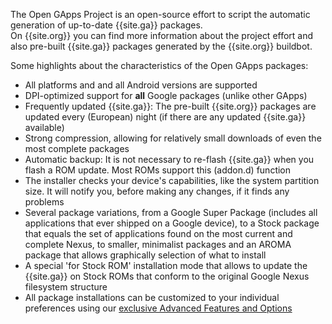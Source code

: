 The Open GApps Project is an open-source effort to script the automatic generation of up-to-date {{site.ga}} packages.<br />On {{site.org}} you can find more information about the project effort and also pre-built {{site.ga}} packages generated by the {{site.org}} buildbot.

Some highlights about the characteristics of the Open GApps packages:

- All platforms and and all Android versions are supported
- DPI-optimized support for **all** Google packages (unlike other GApps)
- Frequently updated {{site.ga}}: The pre-built {{site.org}} packages are updated every (European) night (if there are any updated {{site.ga}} available)
- Strong compression, allowing for relatively small downloads of even the most complete packages
- Automatic backup: It is not necessary to re-flash {{site.ga}} when you flash a ROM update. Most ROMs support this (addon.d) function
- The installer checks your device's capabilities, like the system partition size. It will notify you, before making any changes, if it finds any problems
- Several package variations, from a Google Super Package (includes all applications that ever shipped on a Google device), to a Stock package that equals the set of applications found on the most current and complete Nexus, to smaller, minimalist packages and an AROMA package that allows graphically selection of what to install
- A special 'for Stock ROM' installation mode that allows to update the {{site.ga}} on Stock ROMs that conform to the original Google Nexus filesystem structure
- All package installations can be customized to your individual preferences using our [exclusive Advanced Features and Options](https://github.com/opengapps/opengapps/wiki/Advanced-Features-and-Options)
